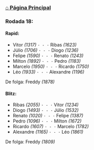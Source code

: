 ### [⌂ Página Principal](https://grupo-de-xadrez.github.io/)

### Rodada 18:

#### Rapid:

* Vitor *(1317)* `· - ·` Ribas *(1623)*  
* Júlio *(1706)* `· - ·` Diogo *(1236)*  
* Felipe *(1590)* `· - ·` Renato *(1243)*  
* Milton *(1892)* `· - ·` Pedro *(1183)*  
* Marcelo *(1950)* `· - ·` Ricardo *(1750)*  
* Léo *(1933)* `· - ·` Alexandre *(1196)*  

De folga: Freddy *(1878)*

#### Blitz:

* Ribas *(2055)* `· - ·` Vitor *(1234)*  
* Diogo *(1493)* `· - ·` Júlio *(1532)*  
* Renato *(1020)* `· - ·` Felipe *(1387)*  
* Pedro *(1096)* `· - ·` Milton *(1672)*  
* Ricardo *(1607)* `· - ·` Marcelo *(1782)*  
* Alexandre *(1165)* `· - ·` Léo *(1861)*  

De folga: Freddy *(1809)*


